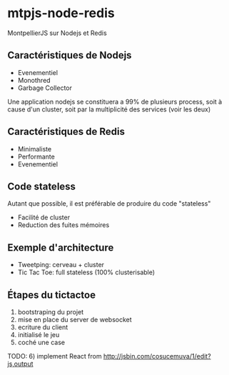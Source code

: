 mtpjs-node-redis
================

MontpellierJS sur Nodejs et Redis


## Caractéristiques de Nodejs

* Evenementiel
* Monothred
* Garbage Collector

Une application nodejs se constituera a 99% de plusieurs process, 
soit à cause d'un cluster, 
soit par la multiplicité des services
(voir les deux)

## Caractéristiques de Redis

* Minimaliste 
* Performante 
* Evenementiel

## Code stateless 

Autant que possible, il est préférable de produire du code "stateless"

* Facilité de cluster
* Reduction des fuites mémoires 

## Exemple d'architecture

* Tweetping: cerveau + cluster
* Tic Tac Toe: full stateless (100% clusterisable)

## Étapes du tictactoe

1) bootstraping du projet
2) mise en place du server de websocket
3) ecriture du client
4) initialisé le jeu
5) coché une case

TODO: 
6) implement React from
http://jsbin.com/cosucemuva/1/edit?js,output
